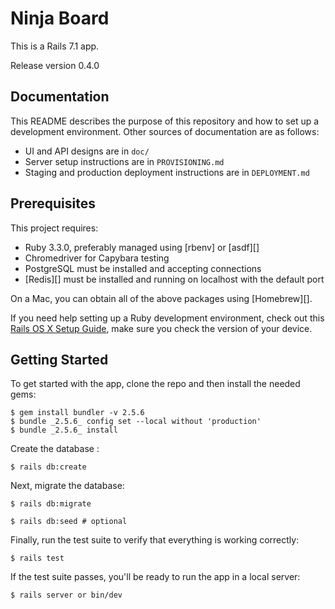 # Ninja Board

This is a Rails 7.1 app.

Release version 0.4.0

## Documentation

This README describes the purpose of this repository and how to set up a development environment. Other sources of documentation are as follows:

- UI and API designs are in `doc/`
- Server setup instructions are in `PROVISIONING.md`
- Staging and production deployment instructions are in `DEPLOYMENT.md`

## Prerequisites

This project requires:

- Ruby 3.3.0, preferably managed using [rbenv] or [asdf][]
- Chromedriver for Capybara testing
- PostgreSQL must be installed and accepting connections
- [Redis][] must be installed and running on localhost with the default port

On a Mac, you can obtain all of the above packages using [Homebrew][].

If you need help setting up a Ruby development environment, check out this [Rails OS X Setup Guide](https://gorails.com/setup/macos/13-ventura), make sure you check the version of your device.

## Getting Started

To get started with the app, clone the repo and then install the needed gems:

```
$ gem install bundler -v 2.5.6
$ bundle _2.5.6_ config set --local without 'production'
$ bundle _2.5.6_ install
```

Create the database :

```
$ rails db:create
```

Next, migrate the database:

```
$ rails db:migrate

$ rails db:seed # optional
```

Finally, run the test suite to verify that everything is working correctly:

```
$ rails test
```

If the test suite passes, you'll be ready to run the app in a local server:

```
$ rails server or bin/dev
```
